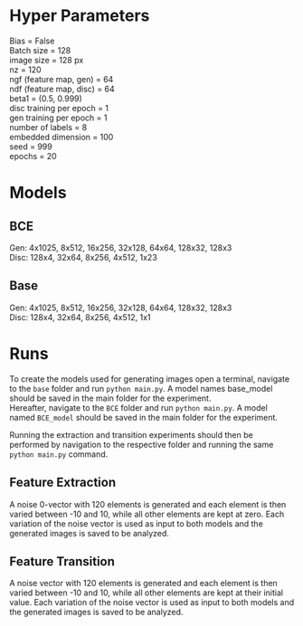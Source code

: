 # Hyper Parameters

Bias = False\
Batch size = 128\
image size = 128 px\
nz = 120\
ngf (feature map, gen) = 64\
ndf (feature map, disc) = 64\
beta1 = (0.5, 0.999)\
disc training per epoch = 1\
gen training per epoch = 1\
number of labels = 8\
embedded dimension = 100\
seed = 999\
epochs = 20

# Models

## BCE
Gen: 4x1025, 8x512, 16x256, 32x128, 64x64, 128x32, 128x3\
Disc: 128x4, 32x64, 8x256, 4x512, 1x23

## Base
Gen: 4x1025, 8x512, 16x256, 32x128, 64x64, 128x32, 128x3\
Disc: 128x4, 32x64, 8x256, 4x512, 1x1

# Runs
To create the models used for generating images open a terminal, navigate to the `base` folder and run `python main.py`. A model names base_model should be saved in the main folder for the experiment.\
Hereafter, navigate to the `BCE` folder and run `python main.py`. A model named `BCE_model` should be saved in the main folder for the experiment.

Running the extraction and transition experiments should then be performed by navigation to the respective folder and running the same `python main.py` command.

## Feature Extraction
A noise 0-vector with 120 elements is generated and each element is then varied between -10 and 10, while all other elements are kept at zero. Each variation of the noise vector is used as input to both models and the generated images is saved to be analyzed.

## Feature Transition
A noise vector with 120 elements is generated and each element is then varied between -10 and 10, while all other elements are kept at their initial value. Each variation of the noise vector is used as input to both models and the generated images is saved to be analyzed.